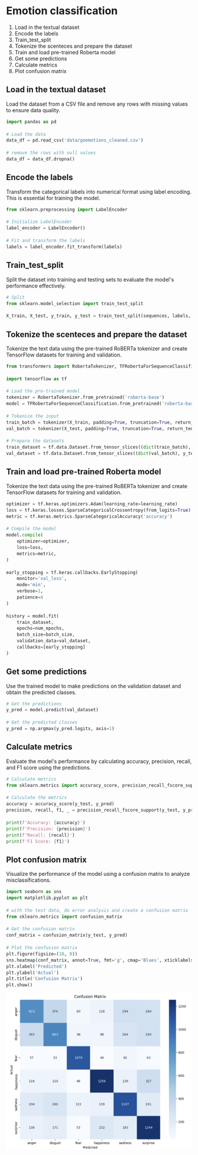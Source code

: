 # Emotion classification

1. Load in the textual dataset
2. Encode the labels
3. Train_test_split
4. Tokenize the scenteces and prepare the dataset
5. Train and load pre-trained Roberta model
6. Get some predictions
7. Calculate metrics
8. Plot confusion matrix

## Load in the textual dataset

Load the dataset from a CSV file and remove any rows with missing values to ensure data quality.

```python
import pandas as pd

# Load the data
data_df = pd.read_csv('data/goemotions_cleaned.csv')

# remove the rows with null values
data_df = data_df.dropna()

```

## Encode the labels

Transform the categorical labels into numerical format using label encoding. This is essential for training the model.

```python
from sklearn.preprocessing import LabelEncoder

# Initialize LabelEncoder
label_encoder = LabelEncoder()

# Fit and transform the labels
labels = label_encoder.fit_transform(labels)
```

## Train_test_split

Split the dataset into training and testing sets to evaluate the model's performance effectively.

```python
# Split
from sklearn.model_selection import train_test_split

X_train, X_test, y_train, y_test = train_test_split(sequences, labels, test_size=0.2, random_state=42)
```

## Tokenize the scenteces and prepare the dataset

Tokenize the text data using the pre-trained RoBERTa tokenizer and create TensorFlow datasets for training and validation.

```python
from transformers import RobertaTokenizer, TFRobertaForSequenceClassification

import tensorflow as tf

# Load the pre-trained model
tokenizer = RobertaTokenizer.from_pretrained('roberta-base')
model = TFRobertaForSequenceClassification.from_pretrained('roberta-base', num_labels=6)

# Tokenize the input
train_batch = tokenizer(X_train, padding=True, truncation=True, return_tensors="tf")
val_batch = tokenizer(X_test, padding=True, truncation=True, return_tensors="tf")

# Prepare the datasets
train_dataset = tf.data.Dataset.from_tensor_slices((dict(train_batch), y_train)).shuffle(10000).batch(32)
val_dataset = tf.data.Dataset.from_tensor_slices((dict(val_batch), y_test)).batch(64)
```

## Train and load pre-trained Roberta model

Tokenize the text data using the pre-trained RoBERTa tokenizer and create TensorFlow datasets for training and validation.

```python
optimizer = tf.keras.optimizers.Adam(learning_rate=learning_rate)
loss = tf.keras.losses.SparseCategoricalCrossentropy(from_logits=True)
metric = tf.keras.metrics.SparseCategoricalAccuracy('accuracy')

# Compile the model
model.compile(
    optimizer=optimizer,
    loss=loss,
    metrics=metric,
)

early_stopping = tf.keras.callbacks.EarlyStopping(
    monitor='val_loss',
    mode='min',
    verbose=1,
    patience=4
)

history = model.fit(
    train_dataset,
    epochs=num_epochs,
    batch_size=batch_size,
    validation_data=val_dataset,
    callbacks=[early_stopping]
)
```

## Get some predictions

Use the trained model to make predictions on the validation dataset and obtain the predicted classes.

```python
# Get the predictions
y_pred = model.predict(val_dataset)

# Get the predicted classes
y_pred = np.argmax(y_pred.logits, axis=1)
```
## Calculate metrics

Evaluate the model's performance by calculating accuracy, precision, recall, and F1 score using the predictions.

```python
# Calculate metrics
from sklearn.metrics import accuracy_score, precision_recall_fscore_support, classification_report

# Calculate the metrics
accuracy = accuracy_score(y_test, y_pred)
precision, recall, f1, _ = precision_recall_fscore_support(y_test, y_pred, average='weighted')

print(f'Accuracy: {accuracy}')
print(f'Precision: {precision}')
print(f'Recall: {recall}')
print(f'F1 Score: {f1}')
```

## Plot confusion matrix

Visualize the performance of the model using a confusion matrix to analyze misclassifications.

```python
import seaborn as sns
import matplotlib.pyplot as plt

# with the test data, do error analysis and create a confusion matrix
from sklearn.metrics import confusion_matrix

# Get the confusion matrix
conf_matrix = confusion_matrix(y_test, y_pred)

# Plot the confusion matrix
plt.figure(figsize=(10, 8))
sns.heatmap(conf_matrix, annot=True, fmt='g', cmap='Blues', xticklabels=label_mapping.keys(), yticklabels=label_mapping.keys())
plt.xlabel('Predicted')
plt.ylabel('Actual')
plt.title('Confusion Matrix')
plt.show()
```

![alt text](images/image.png)